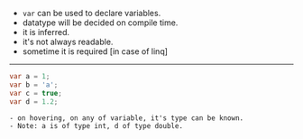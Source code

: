 
- `var` can be used to declare variables.
- datatype will be decided on compile time.
- it is inferred.
- it's not always readable.
- sometime it is required [in case of linq]
___
```c#
var a = 1;
var b = 'a';
var c = true;
var d = 1.2;
```
	- on hovering, on any of variable, it's type can be known.
	- Note: a is of type int, d of type double.
	